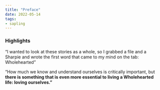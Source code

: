 ```yaml
---
title: "Preface"
date: 2022-05-14
tags:
- sapling
---
```


### Highlights

“I wanted to look at these stories as a whole, so I grabbed a file and a Sharpie and wrote the first word that came to my mind on the tab: Wholehearted”

“How much we know and understand ourselves is critically important, but **there is something that is even more essential to living a Wholehearted life: loving ourselves.”**

